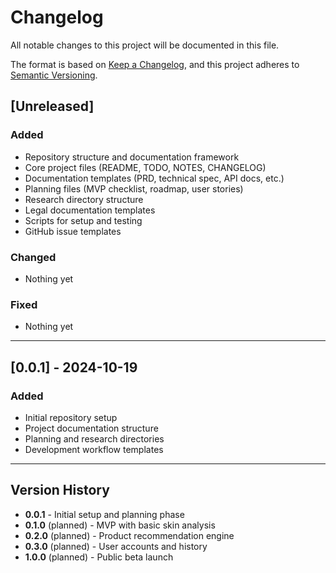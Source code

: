 # Changelog

All notable changes to this project will be documented in this file.

The format is based on [Keep a Changelog](https://keepachangelog.com/en/1.0.0/),
and this project adheres to [Semantic Versioning](https://semver.org/spec/v2.0.0.html).

## [Unreleased]

### Added
- Repository structure and documentation framework
- Core project files (README, TODO, NOTES, CHANGELOG)
- Documentation templates (PRD, technical spec, API docs, etc.)
- Planning files (MVP checklist, roadmap, user stories)
- Research directory structure
- Legal documentation templates
- Scripts for setup and testing
- GitHub issue templates

### Changed
- Nothing yet

### Fixed
- Nothing yet

---

## [0.0.1] - 2024-10-19

### Added
- Initial repository setup
- Project documentation structure
- Planning and research directories
- Development workflow templates

---

## Version History

- **0.0.1** - Initial setup and planning phase
- **0.1.0** (planned) - MVP with basic skin analysis
- **0.2.0** (planned) - Product recommendation engine
- **0.3.0** (planned) - User accounts and history
- **1.0.0** (planned) - Public beta launch
